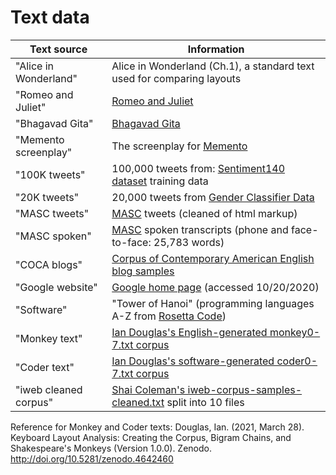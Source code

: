 # Text data

| Text source | Information |
| --- | --- |
| "Alice in Wonderland" | Alice in Wonderland (Ch.1), a standard text used for comparing layouts |
| "Romeo and Juliet" | [Romeo and Juliet](https://www.fulltextarchive.com/page/Romeo-and-Juliet1/) |
| "Bhagavad Gita" | [Bhagavad Gita](https://www.gutenberg.org/files/2388/2388-h/2388-h.htm) |
| "Memento screenplay" | The screenplay for [Memento](https://www.dailyscript.com/scripts/memento.html) |
| "100K tweets" | 100,000 tweets from: [Sentiment140 dataset](https://data.world/data-society/twitter-user-data) training data |
| "20K tweets" | 20,000 tweets from [Gender Classifier Data](https://www.kaggle.com/crowdflower/twitter-user-gender-classification) |
| "MASC tweets" | [MASC](http://www.anc.org/data/masc/corpus/) tweets (cleaned of html markup) |
| "MASC spoken" | [MASC](http://www.anc.org/data/masc/corpus/) spoken transcripts (phone and face-to-face: 25,783 words) |
| "COCA blogs" | [Corpus of Contemporary American English](https://www.english-corpora.org/coca/) [blog samples](https://www.corpusdata.org/) |
| "Google website" | [Google home page](https://google.com) (accessed 10/20/2020) |
| "Software" | "Tower of Hanoi" (programming languages A-Z from [Rosetta Code](https://rosettacode.org/wiki/Towers_of_Hanoi)) |
| "Monkey text" | [Ian Douglas's English-generated monkey0-7.txt corpus](https://zenodo.org/record/4642460) |
| "Coder text" | [Ian Douglas's software-generated coder0-7.txt corpus](https://zenodo.org/record/4642460) |
| "iweb cleaned corpus" | [Shai Coleman's iweb-corpus-samples-cleaned.txt](https://colemak.com/pub/corpus/iweb-corpus-samples-cleaned.txt.xz) split into 10 files|

Reference for Monkey and Coder texts:
Douglas, Ian. (2021, March 28). Keyboard Layout Analysis: Creating the Corpus, Bigram Chains, and Shakespeare's Monkeys (Version 1.0.0). Zenodo. http://doi.org/10.5281/zenodo.4642460

